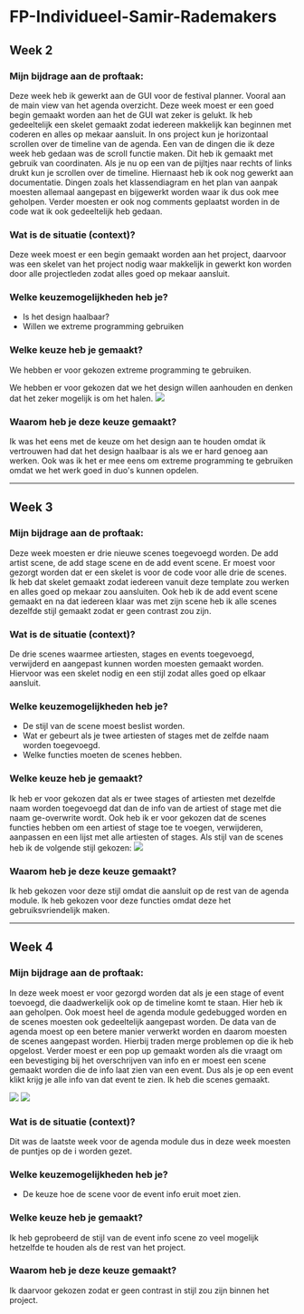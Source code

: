 # FP-Individueel-Samir-Rademakers

## Week 2
### Mijn bijdrage aan de proftaak:

Deze week heb ik gewerkt aan de GUI voor de festival planner. Vooral aan de main view van het agenda overzicht. Deze week moest er een goed begin gemaakt worden aan het de GUI wat zeker is gelukt. Ik heb gedeeltelijk een skelet gemaakt zodat iedereen makkelijk kan beginnen met coderen en alles op mekaar aansluit. In ons project kun je horizontaal scrollen over de timeline van de agenda. Een van de dingen die ik deze week heb gedaan was de scroll functie maken. Dit heb ik gemaakt met gebruik van coordinaten. Als je nu op een van de pijltjes naar rechts of links drukt kun je scrollen over de timeline. Hiernaast heb ik ook nog gewerkt aan documentatie. Dingen zoals het klassendiagram en het plan van aanpak moesten allemaal aangepast en bijgewerkt worden waar ik dus ook mee geholpen. Verder moesten er ook nog comments geplaatst worden in de code wat ik ook gedeeltelijk heb gedaan.

### Wat is de situatie (context)?

Deze week moest er een begin gemaakt worden aan het project, daarvoor was een skelet van het project nodig waar makkelijk in gewerkt kon worden door alle projectleden zodat alles goed op mekaar aansluit. 

### Welke keuzemogelijkheden heb je?

- Is het design haalbaar?
- Willen we extreme programming gebruiken

### Welke keuze heb je gemaakt?

We hebben er voor gekozen extreme programming te gebruiken.

We hebben er voor gekozen dat we het design willen aanhouden en denken dat het zeker mogelijk is om het halen.
![](https://cdn.discordapp.com/attachments/671282990441037841/673814510837956618/Screenshot_2020-02-03_at_09.58.09.png)


### Waarom heb je deze keuze gemaakt?

Ik was het eens met de keuze om het design aan te houden omdat ik vertrouwen had dat het design haalbaar is als we er hard genoeg aan werken. Ook was ik het er mee eens om extreme programming te gebruiken omdat we het werk goed in duo's kunnen opdelen.

--------------------------------------------------------------------------------------------------------------------------------------

## Week 3
### Mijn bijdrage aan de proftaak:

Deze week moesten er drie nieuwe scenes toegevoegd worden. De add artist scene, de add stage scene en de add event scene. Er moest voor gezorgt worden dat er een skelet is voor de code voor alle drie de scenes. Ik heb dat skelet gemaakt zodat iedereen vanuit deze template zou werken en alles goed op mekaar zou aansluiten. Ook heb ik de add event scene gemaakt en na dat iedereen klaar was met zijn scene heb ik alle scenes dezelfde stijl gemaakt zodat er geen contrast zou zijn.

### Wat is de situatie (context)?

De drie scenes waarmee artiesten, stages en events toegevoegd, verwijderd en aangepast kunnen worden moesten gemaakt worden. Hiervoor was een skelet nodig en een stijl zodat alles goed op elkaar aansluit.

### Welke keuzemogelijkheden heb je?

- De stijl van de scene moest beslist worden.
- Wat er gebeurt als je twee artiesten of stages met de zelfde naam worden toegevoegd.
- Welke functies moeten de scenes hebben.

### Welke keuze heb je gemaakt?

Ik heb er voor gekozen dat als er twee stages of artiesten met dezelfde naam worden toegevoegd dat dan de info van de artiest of stage met die naam ge-overwrite wordt. Ook heb ik er voor gekozen dat de scenes functies hebben om een artiest of stage toe te voegen, verwijderen, aanpassen en een lijst met alle artiesten of stages. Als stijl van de scenes heb ik de volgende stijl gekozen:
![](https://i.gyazo.com/17400f8f991331ff331c6f6d19d77064.png)


### Waarom heb je deze keuze gemaakt?

Ik heb gekozen voor deze stijl omdat die aansluit op de rest van de agenda module. 
Ik heb gekozen voor deze functies omdat deze het gebruiksvriendelijk maken.


--------------------------------------------------------------------------------------------------------------------------------------

## Week 4
### Mijn bijdrage aan de proftaak:

In deze week moest er voor gezorgd worden dat als je een stage of event toevoegd, die daadwerkelijk ook op de timeline komt te staan. Hier heb ik aan geholpen. Ook moest heel de agenda module gedebugged worden en de scenes moesten ook gedeeltelijk aangepast worden. De data van de agenda moest op een betere manier verwerkt worden en daarom moesten de scenes aangepast worden. Hierbij traden merge problemen op die ik heb opgelost. Verder moest er een pop up gemaakt worden als die vraagt om een bevestiging bij het overschrijven van info en er moest een scene gemaakt worden die de info laat zien van een event. Dus als je op een event klikt krijg je alle info van dat event te zien. Ik heb die scenes gemaakt.

![](https://i.gyazo.com/23841af4da478fd3f95f8dd612e6c78d.png)
![](https://i.gyazo.com/9fe94e8bfcb8cf9164e694dab1eaa48d.png)


### Wat is de situatie (context)?

Dit was de laatste week voor de agenda module dus in deze week moesten de puntjes op de i worden gezet.

### Welke keuzemogelijkheden heb je?

- De keuze hoe de scene voor de event info eruit moet zien.

### Welke keuze heb je gemaakt?

Ik heb geprobeerd de stijl van de event info scene zo veel mogelijk hetzelfde te houden als de rest van het project.

### Waarom heb je deze keuze gemaakt?

Ik daarvoor gekozen zodat er geen contrast in stijl zou zijn binnen het project.

### 

